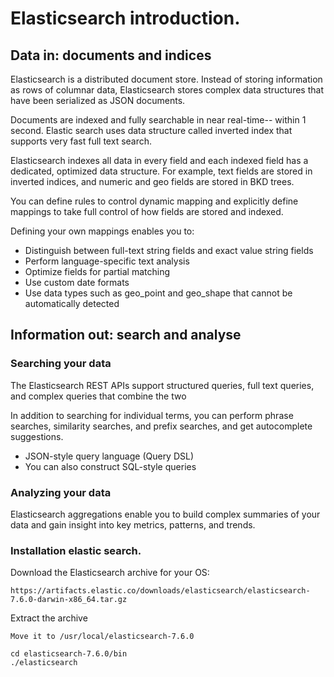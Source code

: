 # Elasticsearch introduction.

## Data in: documents and indices 

Elasticsearch is a distributed document store. 
Instead of storing information as rows of columnar data, Elasticsearch stores complex data structures that have been serialized as JSON documents.

Documents are indexed and fully searchable in near real-time-- within 1 second. Elastic search uses data structure called inverted index that supports very fast full text search.

Elasticsearch indexes all data in every field and each indexed field has a dedicated, optimized data structure. For example, text fields are stored in inverted indices, and numeric and geo fields are stored in BKD trees.

You can define rules to control dynamic mapping and explicitly define mappings to take full control of how fields are stored and indexed.

Defining your own mappings enables you to:

- Distinguish between full-text string fields and exact value string fields
- Perform language-specific text analysis
- Optimize fields for partial matching
- Use custom date formats
- Use data types such as geo_point and geo_shape that cannot be automatically detected

## Information out: search and analyse


### Searching your data

The Elasticsearch REST APIs support structured queries, full text queries, and complex queries that combine the two

In addition to searching for individual terms, you can perform phrase searches, similarity searches, and prefix searches, and get autocomplete suggestions.

- JSON-style query language (Query DSL)
- You can also construct SQL-style queries 


### Analyzing your data

Elasticsearch aggregations enable you to build complex summaries of your data and gain insight into key metrics, patterns, and trends.


### Installation elastic search.

Download the Elasticsearch archive for your OS:

```
https://artifacts.elastic.co/downloads/elasticsearch/elasticsearch-7.6.0-darwin-x86_64.tar.gz
```

 Extract the archive
```
Move it to /usr/local/elasticsearch-7.6.0
```

```
cd elasticsearch-7.6.0/bin
./elasticsearch
```